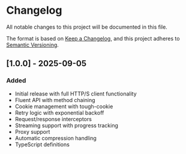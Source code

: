 # Changelog

All notable changes to this project will be documented in this file.

The format is based on [Keep a Changelog](https://keepachangelog.com/en/1.0.0/),
and this project adheres to [Semantic Versioning](https://semver.org/spec/v2.0.0.html).

## [1.0.0] - 2025-09-05

### Added
- Initial release with full HTTP/S client functionality
- Fluent API with method chaining
- Cookie management with tough-cookie
- Retry logic with exponential backoff
- Request/response interceptors
- Streaming support with progress tracking
- Proxy support
- Automatic compression handling
- TypeScript definitions